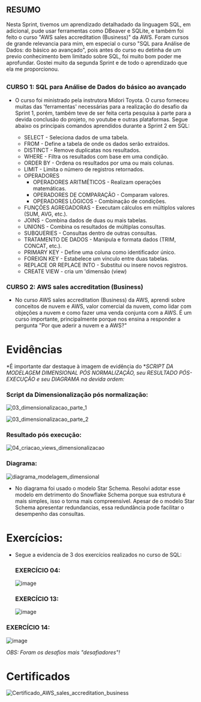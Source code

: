 ## RESUMO

Nesta Sprint, tivemos um aprendizado detalhadado da linguagem SQL, em adicional, pude usar ferramentas como DBeaver e SQLite, e também foi feito o curso "AWS sales accreditation (Business)" da AWS. Foram cursos de grande relevancia para mim, em especial o curso "SQL para Análise de Dados: do básico ao avançado", pois antes do curso eu detinha de um previo conhecimento bem limitado sobre SQL, foi muito bom poder me aprofundar. Gostei muito da segunda Sprint e de todo o aprendizado que ela me proporcionou.

##

### CURSO 1: SQL para Análise de Dados do básico ao avançado
- O curso foi ministrado pela instrutora Midori Toyota. O curso forneceu muitas das 'ferramentas' necessárias para a realização do desafio da Sprint 1, porém, também teve de ser feita certa pesquisa à parte para a devida conclusão do projeto, no youtube e outras plataformas. Segue abaixo os principais comandos aprendidos durante a Sprint 2 em SQL:
  
    - SELECT - Seleciona dados de uma tabela.
    - FROM - Define a tabela de onde os dados serão extraídos.
    - DISTINCT - Remove duplicatas nos resultados.
    - WHERE - Filtra os resultados com base em uma condição.
    - ORDER BY - Ordena os resultados por uma ou mais colunas.
    - LIMIT - Limita o número de registros retornados.
    - OPERADORES
      - OPERADORES ARITMÉTICOS - Realizam operações matemáticas.
      - OPERADORES DE COMPARAÇÃO - Comparam valores.
      - OPERADORES LÓGICOS - Combinação de condições.
    - FUNÇÕES AGREGADORAS - Executam cálculos em múltiplos valores (SUM, AVG, etc.).
    - JOINS - Combina dados de duas ou mais tabelas.
    - UNIONS - Combina os resultados de múltiplas consultas.
    - SUBQUERIES - Consultas dentro de outras consultas.
    - TRATAMENTO DE DADOS - Manipula e formata dados (TRIM, CONCAT, etc.).
    - PRIMARY KEY - Define uma coluna como identificador único.
    - FOREIGN KEY - Estabelece um vínculo entre duas tabelas.
    - REPLACE OR REPLACE INTO - Substitui ou insere novos registros.
    - CREATE VIEW - cria um 'dimensão (view)
  
### CURSO 2: AWS sales accreditation (Business)

- No curso AWS sales accreditation (Business) da AWS, aprendi sobre conceitos de nuvem e AWS, valor comercial da nuvem, como lidar com objeções a nuvem e como fazer uma venda conjunta com a AWS. É um curso importante, principalmente porque nos ensina a responder a pergunta "Por que aderir a nuvem e a AWS?"

# Evidências

*É importante dar destaque à imagem de evidência do **SCRIPT DA MODELAGEM DIMENSIONAL PÓS NORMALIZAÇÃO, seu **RESULTADO PÓS-EXECUÇÃO* e seu *DIAGRAMA* na devida ordem:**

### Script da Dimensionalização pós normalização:
![03_dimensionalizacao_parte_1](https://github.com/user-attachments/assets/716c11f4-f588-40c4-b138-4898c8bdf1f3)

![03_dimensionalizacao_parte_2](https://github.com/user-attachments/assets/74e8ab20-6e63-490a-a75e-6a1823836d44)

### Resultado pós execução:
![04_criacao_views_dimensionalizacao](https://github.com/user-attachments/assets/dbe6cf0a-2da1-47e1-85b0-aa5ac232fc64)

### Diagrama:
![diagrama_modelagem_dimensional](https://github.com/user-attachments/assets/c1d2bfdb-4676-4cdf-9427-59f838f4f327)

- No diagrama foi usado o modelo Star Schema. Resolvi adotar esse modelo em detrimento do Snowflake Schema porque sua estrutura é mais simples, isso o torna mais compreensível. Apesar de o modelo Star Schema apresentar redundancias, essa redundância pode facilitar o desempenho das consultas.

##
# Exercícios:
- Segue a evidencia de 3 dos exercícios realizados no curso de SQL:

  ### EXERCÍCIO 04:
  ![image](https://github.com/user-attachments/assets/d8327537-b994-444c-8930-0c621fa4aee7)


  ### EXERCÍCIO 13:
  ![image](https://github.com/user-attachments/assets/1b8a7b4c-d3ba-490d-a15c-993b3611e442)

### EXERCÍCIO 14:
  ![image](https://github.com/user-attachments/assets/fb32dc21-a345-497f-8c8d-ee6d7eb23b2e)

  *OBS: Foram os desafios mais "desafiadores"!*

# Certificados

![Certificado_AWS_sales_accreditation_business](https://github.com/user-attachments/assets/4c4ab626-2de1-418c-b54e-6a273619f5a5)
